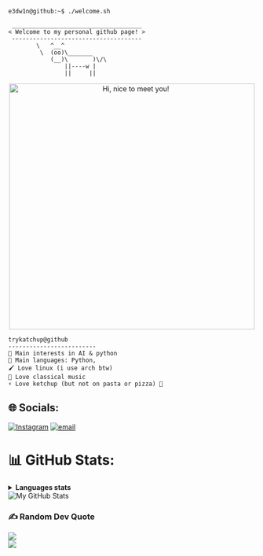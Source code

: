 ```console
e3dw1n@github:~$ ./welcome.sh
```

```
 _____________________________________
< Welcome to my personal github page! >
 ------------------------------------- 
        \   ^__^
         \  (oo)\_______
            (__)\       )\/\
                ||----w |
                ||     ||
```


<p align="center">
  <img src="https://media0.giphy.com/media/v1.Y2lkPTc5MGI3NjExMmE2MHZsd3puZWg5bXA0anQ4eTEyaTI1Zms1Nm13Y2VwenQzdmQxMCZlcD12MV9pbnRlcm5hbF9naWZfYnlfaWQmY3Q9Zw/UJ5I7921pAOEU/giphy.gif" width=500px title="Hi, nice to meet you!">
</p>

```
trykatchup@github
-------------------------
🔎 Main interests in AI & python
🌟 Main languages: Python,
🖌️ Love linux (i use arch btw)
🎵 Love classical music
⚡ Love ketchup (but not on pasta or pizza) 🍅
```






## 🌐 Socials:
[![Instagram](https://img.shields.io/badge/Instagram-%23E4405F.svg?logo=Instagram&logoColor=white)](https://instagram.com/zeldizx) [![email](https://img.shields.io/badge/Email-D14836?logo=gmail&logoColor=white)](mailto:pouaoffcial@gmail.com) 




</p>
<!-- Other Tools
  <img src="https://cdn.jsdelivr.net/gh/devicons/devicon@latest/icons/git/git-original.svg" width="50px" title="git">
  <img alt="node" src="https://media.giphy.com/media/kdFc8fubgS31b8DsVu/giphy.gif" width="100" title="node">
  <img alt="github" src="https://i.giphy.com/media/KzJkzjggfGN5Py6nkT/200.webp" width="100" title="github">
  <img alt="VSCode" src="https://i.giphy.com/media/IdyAQJVN2kVPNUrojM/200.webp" width="100" title="vscode">
  <img alt="sublime" src="https://media.giphy.com/media/jnDKffgCfGYOp6cMTK/giphy.gif" width="100" title="sublime">
  <img src="https://cdn.jsdelivr.net/gh/devicons/devicon@latest/icons/java/java-original.svg" width="50px" title="java">
  <img src="https://cdn.jsdelivr.net/gh/devicons/devicon@latest/icons/npm/npm-original-wordmark.svg" width="50px" title="npm">
  <img src="https://cdn.jsdelivr.net/gh/devicons/devicon@latest/icons/bootstrap/bootstrap-plain.svg" width="50px" title="bootstrap">
  <img src="https://cdn.jsdelivr.net/gh/devicons/devicon@latest/icons/r/r-original.svg" width="50px" title="r">
  <img src="https://cdn.jsdelivr.net/gh/devicons/devicon@latest/icons/mongodb/mongodb-original.svg" width="50px" title="mongodb">
  <img src="https://cdn.jsdelivr.net/npm/devicons@1.8.0/!SVG/ruby.svg" width="50px" title="ruby">
  <img src="https://cdn.jsdelivr.net/gh/devicons/devicon@latest/icons/googlecloud/googlecloud-original.svg" width="50px" title="google cloud">
-->


# 📊 GitHub Stats:


<details>
  <summary><b>Languages stats</b></summary>
  <br/>
  <picture align="left">
    <source media="(prefers-color-scheme: dark)" srcset="https://github-profile-summary-cards.vercel.app/api/cards/repos-per-language?username=e3dw1n&theme=dark">
    <source media="(prefers-color-scheme: light)"srcset="https://github-profile-summary-cards.vercel.app/api/cards/repos-per-language?username=e3dw1n&theme=nord_bright">
    <img alt="Repos per language" src="https://github-profile-summary-cards.vercel.app/api/cards/repos-per-language?username=rabarbra&theme=dark">
  </picture>
  <picture align="right">
    <source media="(prefers-color-scheme: dark)" srcset="https://github-profile-summary-cards.vercel.app/api/cards/most-commit-language?username=e3dw1n&theme=dark">
    <source media="(prefers-color-scheme: light)"srcset="https://github-profile-summary-cards.vercel.app/api/cards/most-commit-language?username=e3dw1n&theme=bright">
    <img alt="Most commit languages" src="https://github-profile-summary-cards.vercel.app/api/cards/most-commit-language?username=e3dw1n&theme=dark">
  </picture>
</details>

<picture align="center">
  <source media="(prefers-color-scheme: dark)" srcset="https://github-profile-summary-cards.vercel.app/api/cards/profile-details?username=e3dw1n&theme=dark">
  <source media="(prefers-color-scheme: light)"srcset="https://github-profile-summary-cards.vercel.app/api/cards/profile-details?username=e3dw1n&theme=nord_bright">
  <img alt="My GitHub Stats" src="https://github-profile-summary-cards.vercel.app/api/cards/profile-details?username=rabarbra&theme=dark">
</picture>

### ✍️ Random Dev Quote
![](https://quotes-github-readme.vercel.app/api?type=horizontal&theme=dark)
<br>
<img src="https://user-images.githubusercontent.com/73097560/115834477-dbab4500-a447-11eb-908a-139a6edaec5c.gif">


